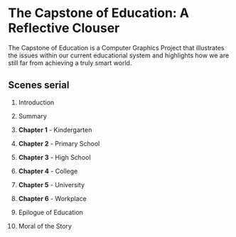 # The Capstone of Education: A Reflective Clouser

The Capstone of Education is a Computer Graphics Project that illustrates the issues within our current educational system and highlights how we are still far from achieving a truly smart world.

## Scenes serial
1. Introduction 
2. Summary
3. **Chapter 1** - Kindergarten
4. **Chapter 2** - Primary School
5. **Chapter 3** - High School
6. **Chapter 4** - College
7. **Chapter 5** - University
8. **Chapter 6** - Workplace

9. Epilogue of Education
10. Moral of the Story

